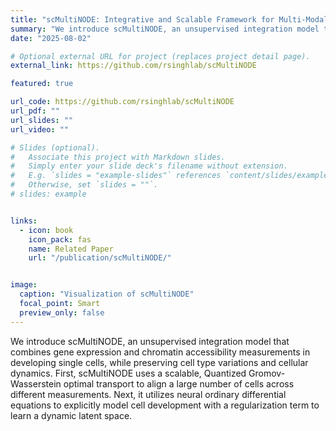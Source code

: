 ```yaml
---
title: "scMultiNODE: Integrative and Scalable Framework for Multi-Modal Temporal Single-Cell Data"
summary: "We introduce scMultiNODE, an unsupervised integration model that combines gene expression and chromatin accessibility measurements in developing single cells, while preserving cell type variations and cellular dynamics. First, scMultiNODE uses a scalable, Quantized Gromov-Wasserstein optimal transport to align a large number of cells across different measurements. Next, it utilizes neural ordinary differential equations to explicitly model cell development with a regularization term to learn a dynamic latent space."
date: "2025-08-02"

# Optional external URL for project (replaces project detail page).
external_link: https://github.com/rsinghlab/scMultiNODE

featured: true

url_code: https://github.com/rsinghlab/scMultiNODE
url_pdf: ""
url_slides: ""
url_video: ""

# Slides (optional).
#   Associate this project with Markdown slides.
#   Simply enter your slide deck's filename without extension.
#   E.g. `slides = "example-slides"` references `content/slides/example-slides.md`.
#   Otherwise, set `slides = ""`.
# slides: example


links:
  - icon: book
    icon_pack: fas
    name: Related Paper
    url: "/publication/scMultiNODE/"


image:
  caption: "Visualization of scMultiNODE"
  focal_point: Smart
  preview_only: false
---
```


We introduce scMultiNODE, an unsupervised integration model that combines gene expression and chromatin accessibility measurements in developing single cells, while preserving cell type variations and cellular dynamics. First, scMultiNODE uses a scalable, Quantized Gromov-Wasserstein optimal transport to align a large number of cells across different measurements. Next, it utilizes neural ordinary differential equations to explicitly model cell development with a regularization term to learn a dynamic latent space.

